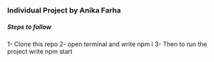 ### Individual Project by Anika Farha

##### Steps to follow 
1- Clone this repo
2- open terminal and write npm i
3- Then to run the project write npm start